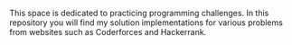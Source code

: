 This space is dedicated to practicing programming challenges. In this repository you will find my solution implementations for various problems from websites such as Coderforces and Hackerrank.
 <!--
Additionally, the exercises are categorized based on difficulty levels from Codeforces:
* Easy: Beginner-friendly problems to grasp fundamental concepts.
* Medium: Intermediate-level problems to enhance problem-solving skills.
* Hard: Advanced challenges for those seeking a greater challenge.

## Codeforces difficulty levels
Here is an overview of the difficulty ranges in Codeforces:

* 800-1200: Very easy problems, suitable for beginners.
* 1200-1500: Easy problems, suitable for those who have gained some experience.
* 1500-1800: Problems of medium difficulty, appropriate for intermediate programmers.
* 1800-2100: More challenging problems, aimed at more advanced programmers.
* 2100-2400: Difficult problems, for those with significant experience.
* 2400-2700: Very difficult problems, requiring advanced skills in algorithms and data structures.
* 2700-3000: Extremely difficult problems, reserved for very competent programmers.
* 3000-3500+: Exceptionally difficult problems, suitable for high-level contestants and competitors in the final stages of competitions.
-->
